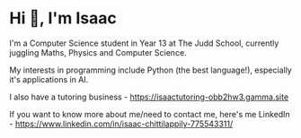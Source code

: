 # Hi 👋, I'm Isaac

I'm a Computer Science student in Year 13 at The Judd School, currently juggling Maths, Physics and Computer Science. 

My interests in programming include Python (the best language!), especially it's applications in AI.

I also have a tutoring business - https://isaactutoring-obb2hw3.gamma.site

If you want to know more about me/need to contact me, here's me LinkedIn - https://www.linkedin.com/in/isaac-chittilappily-775543311/
